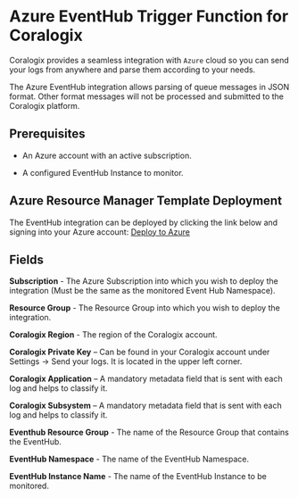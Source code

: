 # Azure EventHub Trigger Function for Coralogix

Coralogix provides a seamless integration with ``Azure`` cloud so you can send your logs from anywhere and parse them according to your needs.

The Azure EventHub integration allows parsing of queue messages in JSON format. Other format messages will not be processed and submitted to the Coralogix platform.

## Prerequisites

* An Azure account with an active subscription.

* A configured EventHub Instance to monitor.

## Azure Resource Manager Template Deployment

The EventHub integration can be deployed by clicking the link below and signing into your Azure account:
[Deploy to Azure](https://portal.azure.com/#create/Microsoft.Template/uri/https%3A%2F%2Fraw.githubusercontent.com%2Fcoralogix%2Fcoralogix-azure-serverless%2FEventHub%2FARM%2FEventHub.json)

## Fields

**Subscription** - The Azure Subscription into which you wish to deploy the integration (Must be the same as the monitored Event Hub Namespace).

**Resource Group** - The Resource Group into which you wish to deploy the integration.

**Coralogix Region** - The region of the Coralogix account.

**Coralogix Private Key** – Can be found in your Coralogix account under Settings -> Send your logs. It is located in the upper left corner.

**Coralogix Application** – A mandatory metadata field that is sent with each log and helps to classify it.

**Coralogix Subsystem** – A mandatory metadata field that is sent with each log and helps to classify it.

**Eventhub Resource Group** - The name of the Resource Group that contains the EventHub.

**EventHub Namespace** - The name of the EventHub Namespace.

**EventHub Instance Name** - The name of the EventHub Instance to be monitored.
